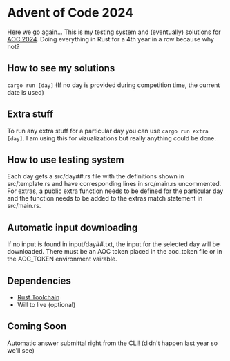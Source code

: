 # Advent of Code 2024
Here we go again...
This is my testing system and (eventually) solutions for [AOC 2024](https://adventofcode.com/2024). Doing everything in Rust for a 4th year in a row because why not?

## How to see my solutions
`cargo run [day]` (If no day is provided during competition time, the current date is used)

## Extra stuff
To run any extra stuff for a particular day you can use `cargo run extra [day]`. I am using this for vizualizations but really anything could be done.

## How to use testing system
Each day gets a src/day##.rs file with the definitions shown in src/template.rs and have corresponding lines in src/main.rs uncommented. For extras, a public extra function needs to be defined for the particular day and the function needs to be added to the extras match statement in src/main.rs.

## Automatic input downloading
If no input is found in input/day##.txt, the input for the selected day will be downloaded. There must be an AOC token placed in the aoc_token file or in the AOC_TOKEN environment vairable.

## Dependencies 
 - [Rust Toolchain](https://www.rust-lang.org/tools/install)
 - Will to live (optional)

## Coming Soon
Automatic answer submittal right from the CLI! (didn't happen last year so we'll see)
